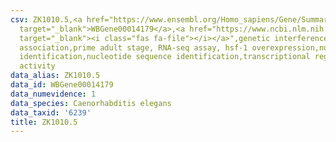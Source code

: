 ```yaml
---
csv: ZK1010.5,<a href="https://www.ensembl.org/Homo_sapiens/Gene/Summary?db=core;g=WBGene00014179"
  target="_blank">WBGene00014179</a>,<a href="https://www.ncbi.nlm.nih.gov/pubmed/30894454"
  target="_blank"><i class="fas fa-file"></i></a>",genetic interference,functional
  association,prime adult stage, RNA-seq assay, hsf-1 overexpression,nucleotide sequence
  identification,nucleotide sequence identification,transcriptional regulation,up-regulates
  activity
data_alias: ZK1010.5
data_id: WBGene00014179
data_numevidence: 1
data_species: Caenorhabditis elegans
data_taxid: '6239'
title: ZK1010.5
---
```


